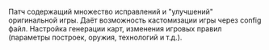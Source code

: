 Патч содержащий множество исправлений и "улучшений" оригинальной игры.
Даёт возможность кастомизации игры через config файл.
Настройка генерации карт, изменения игровых правил (параметры построек, оружия, технологий и т.д.).
